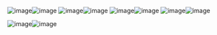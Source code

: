 ![image](https://github.com/user-attachments/assets/614fc741-4cdf-4c6b-a5eb-4d0e998d3c80)![image](https://github.com/user-attachments/assets/66f39918-ed36-4fbb-a8a8-67b351aea221)
![image](https://github.com/user-attachments/assets/4b594362-a50f-469f-acbe-6947e447a03a)![image](https://github.com/user-attachments/assets/738894ed-5604-45ee-8920-32cea1422622)
![image](https://github.com/user-attachments/assets/807d203c-4c0e-4f3a-95cb-0313f9ff3705)![image](https://github.com/user-attachments/assets/90830d24-ae7e-4209-a8de-12e15241292f)
![image](https://github.com/user-attachments/assets/7614ad67-e6b4-446a-b1fa-48fae085d111)![image](https://github.com/user-attachments/assets/0bb35701-42fe-4b2a-8dc2-cfc0df8cb0eb)


![image](https://github.com/user-attachments/assets/fe58c462-2034-4b0c-b258-39f7966badc8)![image](https://github.com/user-attachments/assets/fe02074b-4165-406f-be31-376e982e4404)






